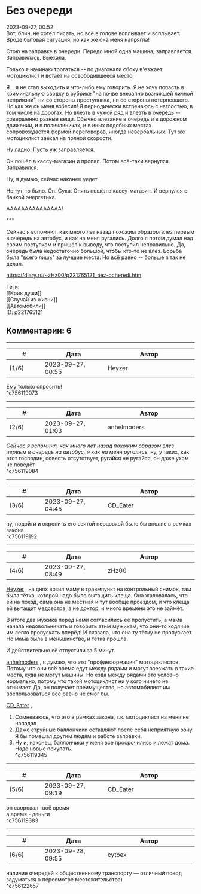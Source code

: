 Без очереди
===========

  
2023-09-27, 00:52  
 Вот, блин, не хотел писать, но всё в голове всплывает и всплывает. Вроде бытовая ситуация, но как же она меня напрягла!   
   
 Стою на заправке в очереди. Передо мной одна машина, заправляется. Заправилась. Выехала.   
   
 Только я начинаю трогаться -- по диагонали сбоку в'езжает мотоциклист и встаёт на освободившееся место!   
   
 Я... я не стал выходить и что-либо ему говорить. Я не хочу попасть в криминальную сводку в рубрике "на почве внезапно возникшей личной неприязни", ни со стороны преступника, ни со стороны потерпевшего. Но как же он меня взбесил! Я периодически встречаюсь с наглостью, в том числе на дорогах. Но влезть в чужой ряд и влезть в очередь -- совершенно разные вещи. Обычно влезание в очередь и в дорожном движении, и в поликлиниках, и в иных подобных местах сопровождается формой переговоров, иногда невербальных. Тут же мотоциклист заехал на полной скорости.   
   
 Ну ладно. Пусть уж заправляется.   
   
 Он пошёл в кассу-магазин и пропал. Потом всё-таки вернулся. Заправился.   
   
 Ну, я думаю, сейчас наконец уедет.   
   
 Не тут-то было. Он. Сука. Опять пошёл в кассу-магазин. И вернулся с банкой энергетика.   
   
 ААААААААААААААА!   
   
 \*\*\*   
   
 Сейчас я вспомнил, как много лет назад похожим образом влез первым в очередь на автобус, и как на меня ругались. Долго я потом думал над своим поступком и пришёл к выводу, что поступил неправильно. Да, очередь была недостаточно большой, чтобы кто-то не влез. Борьба была "всего лишь" за лучшие места. Но всё равно -- больше я так не делал.   
  
<https://diary.ru/~zHz00/p221765121_bez-ocheredi.htm>  
  
Теги:  
[[Крик души]]  
[[Случай из жизни]]  
[[Автомобили]]  
ID: p221765121  


Комментарии: 6
--------------

  


---



|         #         |              Дата              |                     Автор                     |           ID           |
| --- | --- | --- | --- |
| (1/6) | 2023-09-27, 00:55 | Heyzer | c756119073 |

  
 Ему только спросить!   
 ^c756119073

---



|         #         |              Дата              |                     Автор                     |           ID           |
| --- | --- | --- | --- |
| (2/6) | 2023-09-27, 01:03 | anhelmoders | c756119084 |

  
  *Сейчас я вспомнил, как много лет назад похожим образом влез первым в очередь на автобус, и как на меня ругались.*  ну, у таких, как этот господин, совесть отсутствует, ругайся не ругайся, он даже ухом не поведёт   
 ^c756119084

---



|         #         |              Дата              |                     Автор                     |           ID           |
| --- | --- | --- | --- |
| (3/6) | 2023-09-27, 04:45 | CD\_Eater | c756119192 |

  
 ну, подойти и окропить его святой перцовкой было бы вполне в рамках закона   
 ^c756119192

---



|         #         |              Дата              |                     Автор                     |           ID           |
| --- | --- | --- | --- |
| (4/6) | 2023-09-27, 08:49 | zHz00 | c756119345 |

  
  [Heyzer](https://heyzero.diary.ru "Orca's dreams")  , на днях возил маму в травмпункт на контрольный снимок, там была тётка, которой надо было вытащить клеща. Она жаловалась, что ей на поезд, сама она не местная и тут вообще проездом, и что клеща ей вытащит медсестра, а не доктор, и много времени это не займёт.   
   
 В итоге два мужика перед нами согласились её пропустить, а мама начала недовольничать и говорить этим мужикам, что они-то ходячие, им легко пропускать вперёд! И сказала, что она ту тётку не пропускает. Но мама была в меньшинстве, и тётка прошла.   
   
 И действительно её отпустили за 5 минут.   
   
  [anhelmoders](https://anhelmoders.diary.ru "No plans. Only wonders.")  , я думаю, что это "профдеформация" мотоциклистов. Потому что они всё время едут между рядами и могут заезжать в такие места, куда не могут машины. Но езда между рядами это условно нормально, потому что такой мотоциклист ни у кого ничего не отнимает. Да, он получает преимущество, но автомобилист им воспользоваться всё равно не смог бы.   
   
  [CD\_Eater](https://cd-eater.diary.ru "Записки ДискоЕда")  ,   
 1. Сомневаюсь, что это в рамках закона, т.к. мотоциклист на меня не нападал   
 2. Даже струйные баллончики оставляют после себя неприятную зону. Я бы помешал другим людям и работе заправки.   
 3. Ну и, наконец, баллончики у меня все просрочились и лежат дома. Надо новые покупать.   
 ^c756119345

---



|         #         |              Дата              |                     Автор                     |           ID           |
| --- | --- | --- | --- |
| (5/6) | 2023-09-27, 09:19 | CD\_Eater | c756119383 |

  
 он своровал твоё время   
 а время - деньги   
 ^c756119383

---



|         #         |              Дата              |                     Автор                     |           ID           |
| --- | --- | --- | --- |
| (6/6) | 2023-09-28, 09:55 | cytoex | c756122657 |

  
 наличие очередей к общественному транспорту — отличный повод задуматься о пересмотре местожительства)   
 ^c756122657